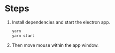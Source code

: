 # Steps

1. Install dependencies and start the electron app.

   ```bash
   yarn
   yarn start
   ```

1. Then move mouse within the app window.
